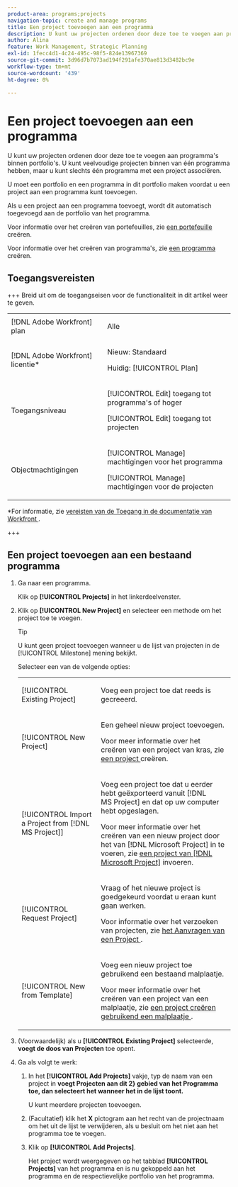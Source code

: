```yaml
---
product-area: programs;projects
navigation-topic: create and manage programs
title: Een project toevoegen aan een programma
description: U kunt uw projecten ordenen door deze toe te voegen aan programma's binnen portfolio's. U kunt veelvoudige projecten binnen van één programma hebben, maar u kunt slechts één programma met een project associëren. Als u een project aan een programma toevoegt, wordt dit automatisch toegevoegd aan de portfolio van het programma.
author: Alina
feature: Work Management, Strategic Planning
exl-id: 1fecc4d1-4c24-495c-98f5-824e13967369
source-git-commit: 3d96d7b7073ad194f291afe370ae813d3482bc9e
workflow-type: tm+mt
source-wordcount: '439'
ht-degree: 0%

---
```


# Een project toevoegen aan een programma

<!--Audited: 5/2025-->

U kunt uw projecten ordenen door deze toe te voegen aan programma&#39;s binnen portfolio&#39;s. U kunt veelvoudige projecten binnen van één programma hebben, maar u kunt slechts één programma met een project associëren.

U moet een portfolio en een programma in dit portfolio maken voordat u een project aan een programma kunt toevoegen.

Als u een project aan een programma toevoegt, wordt dit automatisch toegevoegd aan de portfolio van het programma.

Voor informatie over het creëren van portefeuilles, zie [ een portefeuille ](../../../manage-work/portfolios/create-and-manage-portfolios/create-portfolios.md) creëren.

Voor informatie over het creëren van programma&#39;s, zie [ een programma ](../../../manage-work/portfolios/create-and-manage-programs/create-program.md) creëren.

## Toegangsvereisten

+++ Breid uit om de toegangseisen voor de functionaliteit in dit artikel weer te geven.

<table style="table-layout:auto"> 
 <col> 
 <col> 
 <tbody> 
  <tr> 
   <td role="rowheader">[!DNL Adobe Workfront] plan</td> 
   <td> <p>Alle</p> </td> 
  </tr> 
  <tr> 
   <td role="rowheader">[!DNL Adobe Workfront] licentie*</td> 
   <td><p>Nieuw: Standaard</p> 
   <p>Huidig: [!UICONTROL Plan] </p> </td> 
  </tr> 
  <tr> 
   <td role="rowheader">Toegangsniveau</td> 
   <td> <p>[!UICONTROL Edit] toegang tot programma's of hoger</p> <p>[!UICONTROL Edit] toegang tot projecten</p> </td> 
  </tr> 
  <tr> 
   <td role="rowheader">Objectmachtigingen</td> 
   <td> <p>[!UICONTROL Manage] machtigingen voor het programma</p> <p>[!UICONTROL Manage] machtigingen voor de projecten</p> </td> 
  </tr> 
 </tbody> 
</table>

*For informatie, zie [ vereisten van de Toegang in de documentatie van Workfront ](/help/quicksilver/administration-and-setup/add-users/access-levels-and-object-permissions/access-level-requirements-in-documentation.md).

+++

## Een project toevoegen aan een bestaand programma

1. Ga naar een programma.

   Klik op **[!UICONTROL Projects]** in het linkerdeelvenster.

1. Klik op **[!UICONTROL New Project]** en selecteer een methode om het project toe te voegen.

   >[!TIP]
   >
   >U kunt geen project toevoegen wanneer u de lijst van projecten in de [!UICONTROL Milestone] mening bekijkt.

   Selecteer een van de volgende opties:

   <table style="table-layout:auto"> 
    <col> 
    <col> 
    <tbody> 
     <tr> 
      <td role="rowheader">[!UICONTROL Existing Project]</td> 
      <td> <p>Voeg een project toe dat reeds is gecreeerd.</p> </td> 
     </tr> 
     <tr> 
      <td role="rowheader">[!UICONTROL New Project]</td> 
      <td> <p>Een geheel nieuw project toevoegen. </p> <p>Voor meer informatie over het creëren van een project van kras, zie <a href="../../../manage-work/projects/create-projects/create-project.md" class="MCXref xref"> een project </a> creëren. </p> </td> 
     </tr> 
     <tr> 
      <td role="rowheader">[!UICONTROL Import a Project from [!DNL MS Project]] </td> 
      <td> <p>Voeg een project toe dat u eerder hebt geëxporteerd vanuit [!DNL MS Project] en dat op uw computer hebt opgeslagen. </p> <p>Voor meer informatie over het creëren van een nieuw project door het van [!DNL Microsoft Project] in te voeren, zie <a href="../../../manage-work/projects/create-projects/import-project-from-ms-project.md" class="MCXref xref"> een project van [!DNL Microsoft Project]</a> invoeren.</p> </td> 
     </tr> 
     <tr> 
      <td role="rowheader">[!UICONTROL Request Project]</td> 
      <td> <p>Vraag of het nieuwe project is goedgekeurd voordat u eraan kunt gaan werken.</p> <p>Voor informatie over het verzoeken van projecten, zie <a href="../../../manage-work/projects/create-projects/request-project.md"> het Aanvragen van een Project </a>. </p> </td> 
     </tr> 
     <tr> 
      <td role="rowheader">[!UICONTROL New from Template]</td> 
      <td> <p>Voeg een nieuw project toe gebruikend een bestaand malplaatje. </p> <p>Voor meer informatie over het creëren van een project van een malplaatje, zie <a href="../../../manage-work/projects/create-projects/create-project-from-template.md" class="MCXref xref"> een project creëren gebruikend een malplaatje </a>.</p> </td> 
     </tr> 
    </tbody> 
   </table>

1. (Voorwaardelijk) als u **[!UICONTROL Existing Project]** selecteerde, **voegt de doos van Projecten** toe opent.

   <!--screen shot at unshim?-->

1. Ga als volgt te werk:

   1. In het **[!UICONTROL Add Projects]** vakje, typ de naam van een project in **voegt Projecten aan dit 2} gebied van het Programma toe, dan selecteert het wanneer het in de lijst toont. <!--check casing on links and buttons-->**

      U kunt meerdere projecten toevoegen.
   1. (Facultatief) klik het **X** pictogram aan het recht van de projectnaam om het uit de lijst te verwijderen, als u besluit om het niet aan het programma toe te voegen.

      <!--replace last step with this, for unshim: 1. (Optional) Click the **Delete** icon ![Delete icon](assets/delete-icon.png) next to the name of a project if you decide not to add it to the program.-->

   1. Klik op **[!UICONTROL Add Projects]**.

      Het project wordt weergegeven op het tabblad **[!UICONTROL Projects]** van het programma en is nu gekoppeld aan het programma en de respectievelijke portfolio van het programma.
